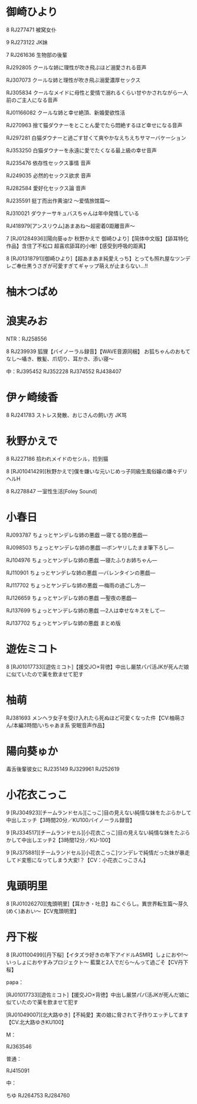 # 御崎ひより

8 RJ277471 被窝女仆

9 RJ273122 JK妹

7 RJ261636 生物部の後輩

RJ292805 クールな姉に理性が吹き飛ぶほど溺愛される音声

RJ307073 クールな姉と理性が吹き飛ぶ溺愛濃厚セックス

RJ305834 クールなメイドに母性と愛情で溺れるくらい甘やかされながら一人前のご主人になる音声

RJ01166082 クールな姉と幸せ絶頂、新婚愛欲性活

RJ270963 捨て猫ダウナーをとことん愛でたら悶絶するほど幸せになる音声

RJ297281 白猫ダウナーと過ごす甘くて爽やかなえちえちサマーバケーション

RJ353250 白猫ダウナーを永遠に愛でたくなる最上級の幸せ音声

RJ235476 依存性セックス事情 音声

RJ249035 必然的セックス欲求 音声

RJ282584 愛好化セックス論 音声

RJ235591 挺丁而出作黄油!2 ～爱情旅馆篇～

RJ310021 ダウナーサキュバスちゃんは年中発情している

RJ418979[アンスリウム]あまあね～超密着0距離音声～

7 [RJ01284936][陽向葵ゅか 秋野かえで 御崎ひより]【简体中文版】【舔耳特化作品】含住了不松口 超喜欢舔耳的小唯!【感受到呼吸的距离】

8 [RJ01318791][御崎ひより]【超あまあま純愛えっち】とっても照れ屋なツンデレご奉仕黒うさぎが可愛すぎてギャップ萌えが止まらない…!!



# 柚木つばめ





# 浪実みお

NTR：RJ258556

8 RJ239939 狐狸【バイノーラル録音】【WAVE音源同梱】 お狐ちゃんのおもてなし～囁き、散髪、爪切り、耳かき、添い寝～

中：RJ395452 RJ352228 RJ374552 RJ438407



# 伊ヶ崎绫香

8 RJ241783 ストレス発散、おじさんの飼い方 JK骂



# 秋野かえで

8 RJ227186 拾われメイドのセシル，捡到猫

8 [RJ01041429][秋野かえで]僕を嫌いな元いじめっ子同級生風俗嬢の嫌々デリヘルH

8 RJ278847 一室性生活[Foley Sound]







# 小春日

RJ093787 ちょっとヤンデレな姉の悪戯 —寝てる間の悪戯—

RJ098503 ちょっとヤンデレな姉の悪戯 —ボンヤリしたまま筆下ろし—

RJ104976 ちょっとヤンデレな姉の悪戯 —寝たふりお姉ちゃん—

RJ110901 ちょっとヤンデレな姉の悪戯 —バレンタインの悪戯—

RJ117702 ちょっとヤンデレな姉の悪戯 ―梅雨の過ごし方―

RJ126659 ちょっとヤンデレな姉の悪戯 ―聖夜の悪戯―

RJ137699 ちょっとヤンデレな姉の悪戯 ―2人は幸せなキスをして―

RJ137702 ちょっとヤンデレな姉の悪戯 まとめ版



# 遊佐ミコト

8 [RJ01017733][遊佐ミコト]【援交J○×背徳】中出し厳禁パパ活JKが死んだ娘に似ていたので薬を飲ませて犯す



# 柚萌

RJ381693 メンヘラ女子を受け入れたら死ぬほど可愛くなった件【CV:柚萌さん/本編3時間/いちゃあま系 安眠音声作品】



# 陽向葵ゅか

毒舌後輩彼女に RJ235149 RJ329961 RJ252619



# 小花衣こっこ

9 [RJ304923][チームランドセル][こっこ]目の見えない純情な妹をたぶらかして中出しエッチ【3時間20分／KU100バイノーラル録音】

9 [RJ334517][チームランドセル][小花衣こっこ]目の見えない純情な妹をたぶらかして中出しエッチ2【3時間12分／KU-100】

9 [RJ375881][チームランドセル][小花衣こっこ]ツンデレで純情だった妹が暴走してド変態になってしまう大変!？【CV：小花衣こっこさん】



# 鬼頭明里

8 [RJ01026270][鬼頭明里]【耳かき・吐息】ねこぐらし。異世界転生篇〜芽久(めく)あおい〜【CV鬼頭明里】



# 丹下桜

8 [RJ01100499][丹下桜]【イタズラ好きの年下アイドルASMR】しょにおや!～いっしょにおやすみプロジェクト～ 藍葉と2人でだら〜んって過ごそ【CV丹下桜】



papa：

[RJ01017733][遊佐ミコト]【援交J○×背徳】中出し厳禁パパ活JKが死んだ娘に似ていたので薬を飲ませて犯す

[RJ01049007][北大路ゆき]【不純愛】実の娘に脅されて子作りエッチしてます【CV.北大路ゆきKU100】





M：

RJ363546



普通：

RJ415091



中：

ちゆ RJ264753 RJ284760
